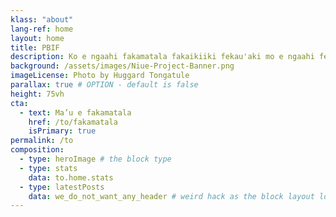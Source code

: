 ```yaml
---
klass: "about"
lang-ref: home
layout: home
title: PBIF
description: Ko e ngaahi fakamatala fakaikiiki fekau'aki mo e ngaahi felalave'i 'oku hoko ki he me’amo'ui he Pasifiki 'oku ha atu ia he ngaahi fakamatala ‘a e GBIF.
background: /assets/images/Niue-Project-Banner.png
imageLicense: Photo by Huggard Tongatule
parallax: true # OPTION - default is false
height: 75vh
cta:
  - text: Ma’u e fakamatala 
    href: /to/fakamatala
    isPrimary: true
permalink: /to
composition:
  - type: heroImage # the block type
  - type: stats
    data: to.home.stats
  - type: latestPosts
    data: we_do_not_want_any_header # weird hack as the block layout looks for a data element and falls back to the page if none is present
---
```


